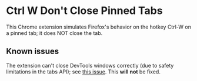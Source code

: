 # Ctrl W Don't Close Pinned Tabs

This Chrome extension simulates Firefox's behavior on the hotkey Ctrl-W on a pinned tab; it does NOT close the tab.

## Known issues

The extension can't close DevTools windows correctly (due to safety limitations in the tabs API); see [this issue](https://github.com/EtaoinWu/smart-ctrl-w/issues/2). This **will not** be fixed.
